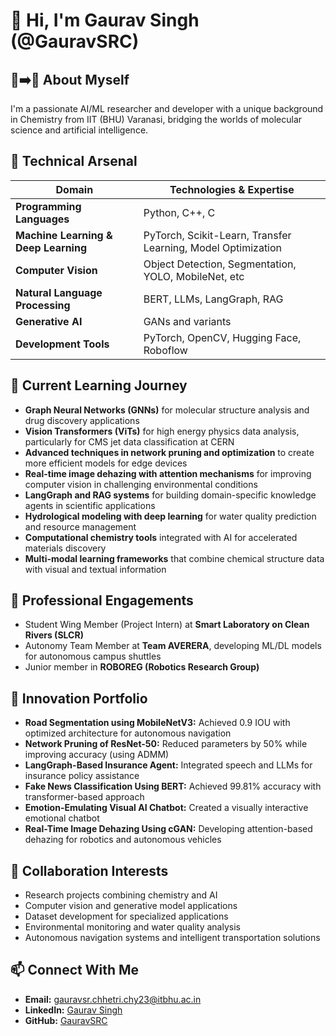 # 👋 Hi, I'm Gaurav Singh (@GauravSRC)

## 🧪➡️🤖 About Myself
I'm a passionate AI/ML researcher and developer with a unique background in Chemistry from IIT (BHU) Varanasi, bridging the worlds of molecular science and artificial intelligence.

## 🔧 Technical Arsenal
| **Domain** | **Technologies & Expertise** |
|------------|------------------------------|
| **Programming Languages** | Python, C++, C |
| **Machine Learning & Deep Learning** | PyTorch, Scikit-Learn, Transfer Learning, Model Optimization |
| **Computer Vision** | Object Detection, Segmentation, YOLO, MobileNet, etc |
| **Natural Language Processing** | BERT, LLMs, LangGraph, RAG |
| **Generative AI** | GANs and variants |
| **Development Tools** | PyTorch, OpenCV, Hugging Face, Roboflow |

## 🌱 Current Learning Journey
- **Graph Neural Networks (GNNs)** for molecular structure analysis and drug discovery applications
- **Vision Transformers (ViTs)** for high energy physics data analysis, particularly for CMS jet data classification at CERN
- **Advanced techniques in network pruning and optimization** to create more efficient models for edge devices
- **Real-time image dehazing with attention mechanisms** for improving computer vision in challenging environmental conditions
- **LangGraph and RAG systems** for building domain-specific knowledge agents in scientific applications
- **Hydrological modeling with deep learning** for water quality prediction and resource management
- **Computational chemistry tools** integrated with AI for accelerated materials discovery
- **Multi-modal learning frameworks** that combine chemical structure data with visual and textual information

## 💼 Professional Engagements
- Student Wing Member (Project Intern) at **Smart Laboratory on Clean Rivers (SLCR)**
- Autonomy Team Member at **Team AVERERA**, developing ML/DL models for autonomous campus shuttles
- Junior member in **ROBOREG (Robotics Research Group)**

## 🚀 Innovation Portfolio
- **Road Segmentation using MobileNetV3:** Achieved 0.9 IOU with optimized architecture for autonomous navigation
- **Network Pruning of ResNet-50:** Reduced parameters by 50% while improving accuracy (using ADMM)
- **LangGraph-Based Insurance Agent:** Integrated speech and LLMs for insurance policy assistance
- **Fake News Classification Using BERT:** Achieved 99.81% accuracy with transformer-based approach
- **Emotion-Emulating Visual AI Chatbot:** Created a visually interactive emotional chatbot
- **Real-Time Image Dehazing Using cGAN:** Developing attention-based dehazing for robotics and autonomous vehicles

## 🤝 Collaboration Interests
- Research projects combining chemistry and AI
- Computer vision and generative model applications
- Dataset development for specialized applications
- Environmental monitoring and water quality analysis
- Autonomous navigation systems and intelligent transportation solutions

## 📫 Connect With Me
- **Email:** gauravsr.chhetri.chy23@itbhu.ac.in
- **LinkedIn:** [Gaurav Singh](https://www.linkedin.com/in/gaurav-singh-rc/)
- **GitHub:** [GauravSRC](https://github.com/GauravSRC)
